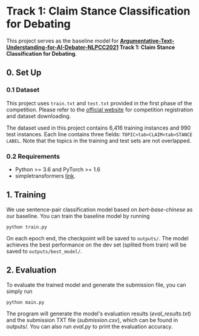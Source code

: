 # Track 1: Claim Stance Classification for Debating
This project serves as the baseline model for **[Argumentative-Text-Understanding-for-AI-Debater-NLPCC2021](https://github.com/AIDebater/Argumentative-Text-Understanding-for-AI-Debater-NLPCC2021) Track 1: Claim Stance Classification for Debating**.


## 0. Set Up
### 0.1 Dataset
This project uses `train.txt` and `test.txt` provided in the first phase of the competition. Please refer to the [official website](http://www.fudan-disc.com/sharedtask/AIDebater21/index.html) for competition registration and dataset downloading.

The dataset used in this project contains 6,416 training instances and 990 test instances. Each line contains three fields: `TOPIC<tab>CLAIM<tab>STANCE LABEL`. Note that the topics in the training and test sets are not overlapped. 


### 0.2 Requirements
- Python >= 3.6 and PyTorch >= 1.6
- simpletransformers [link](https://github.com/ThilinaRajapakse/simpletransformers).


## 1. Training
We use sentence-pair classification model based on _bert-base-chinese_ as our baseline. You can train the baseline model by running 
```
python train.py
```

On each epoch end, the checkpoint will be saved to `outputs/`. The model achieves the best performance on the dev set (splited from train) will be saved to `outputs/best_model/`.

## 2. Evaluation
To evaluate the trained model and generate the submission file, you can simply run
```
python main.py
```
The program will generate the model's evaluation results (_eval_results.txt_) and the submission TXT file (_submission.csv_), which can be found in outputs/. You can also run _eval.py_ to print the evaluation accuracy. 